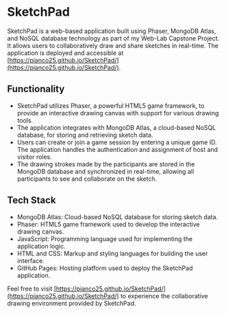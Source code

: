 # SketchPad

SketchPad is a web-based application built using Phaser, MongoDB Atlas, and NoSQL database technology as part of my Web-Lab Capstone Project. It allows users to collaboratively draw and share sketches in real-time. The application is deployed and accessible at [https://pianco25.github.io/SketchPad/](https://pianco25.github.io/SketchPad/).

## Functionality

- SketchPad utilizes Phaser, a powerful HTML5 game framework, to provide an interactive drawing canvas with support for various drawing tools.
- The application integrates with MongoDB Atlas, a cloud-based NoSQL database, for storing and retrieving sketch data.
- Users can create or join a game session by entering a unique game ID. The application handles the authentication and assignment of host and visitor roles.
- The drawing strokes made by the participants are stored in the MongoDB database and synchronized in real-time, allowing all participants to see and collaborate on the sketch.

## Tech Stack

- MongoDB Atlas: Cloud-based NoSQL database for storing sketch data.
- Phaser: HTML5 game framework used to develop the interactive drawing canvas.
- JavaScript: Programming language used for implementing the application logic.
- HTML and CSS: Markup and styling languages for building the user interface.
- GitHub Pages: Hosting platform used to deploy the SketchPad application.

Feel free to visit [https://pianco25.github.io/SketchPad/](https://pianco25.github.io/SketchPad/) to experience the collaborative drawing environment provided by SketchPad.

